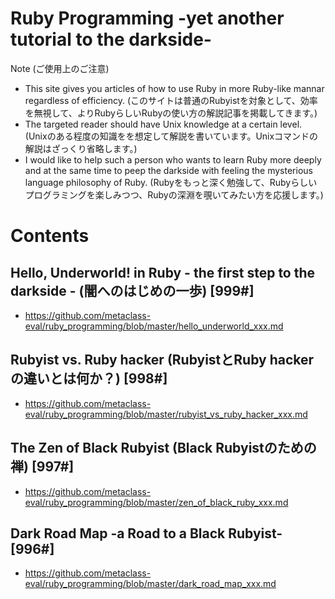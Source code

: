 # Ruby Programming -yet another tutorial to the darkside-

Note (ご使用上のご注意)
* This site gives you articles of how to use Ruby in more Ruby-like mannar regardless of efficiency. (このサイトは普通のRubyistを対象として、効率を無視して、よりRubyらしいRubyの使い方の解説記事を掲載してきます。)
* The targeted reader should have Unix knowledge at a certain level. (Unixのある程度の知識をを想定して解説を書いています。Unixコマンドの解説はざっくり省略します。)
* I would like to help such a person who wants to learn Ruby more deeply and at the same time to peep the darkside with feeling the mysterious language philosophy of Ruby. (Rubyをもっと深く勉強して、Rubyらしいプログラミングを楽しみつつ、Rubyの深淵を覗いてみたい方を応援します。)


Contents
=================

## Hello, Underworld! in Ruby - the first step to the darkside - (闇へのはじめの一歩) [999#]

* https://github.com/metaclass-eval/ruby_programming/blob/master/hello_underworld_xxx.md

## Rubyist vs. Ruby hacker (RubyistとRuby hackerの違いとは何か？) [998#]

* https://github.com/metaclass-eval/ruby_programming/blob/master/rubyist_vs_ruby_hacker_xxx.md

## The Zen of Black Rubyist (Black Rubyistのための禅) [997#]

* https://github.com/metaclass-eval/ruby_programming/blob/master/zen_of_black_ruby_xxx.md

## Dark Road Map -a Road to a Black Rubyist- [996#]

* https://github.com/metaclass-eval/ruby_programming/blob/master/dark_road_map_xxx.md

